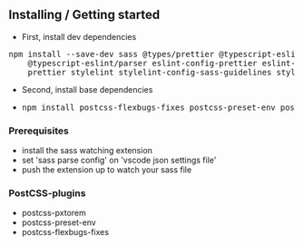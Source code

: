 ## Installing / Getting started

* First, install dev dependencies
<pre>npm install --save-dev sass @types/prettier @typescript-eslint/eslint-plugin 
    @typescript-eslint/parser eslint-config-prettier eslint-plugin-prettier eslint-plugin-react-hooks 
    prettier stylelint stylelint-config-sass-guidelines stylelint-config-standard-scss stylelint-order stylelint-prettier</pre>

* Second, install base dependencies
* <pre>npm install postcss-flexbugs-fixes postcss-preset-env postcss-pxtorem</pre>

### Prerequisites

* install the sass watching extension
* set 'sass parse config' on 'vscode json settings file'
* push the extension up to watch your sass file

### PostCSS-plugins

* postcss-pxtorem
* postcss-preset-env
* postcss-flexbugs-fixes


